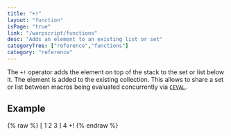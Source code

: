 ```yaml
---
title: "+!"
layout: "function"
isPage: "true"
link: "/warpscript/functions"
desc: "Adds an element to an existing list or set"
categoryTree: ["reference","functions"]
category: "reference"
---
```

 

The `+!` operator adds the element on top of the stack to the set or list below it. The element is added to the existing collection. This allows to share a set or list between macros being evaluated concurrently via [`CEVAL`]({{site.baseurl}}).

## Example ##

{% raw %}
<warp10-warpscript-widget backend="{{backend}}"  exec-endpoint="{{execEndpoint}}">[ 1 2 3 ]
4 +!
</warp10-warpscript-widget>
{% endraw %}    
